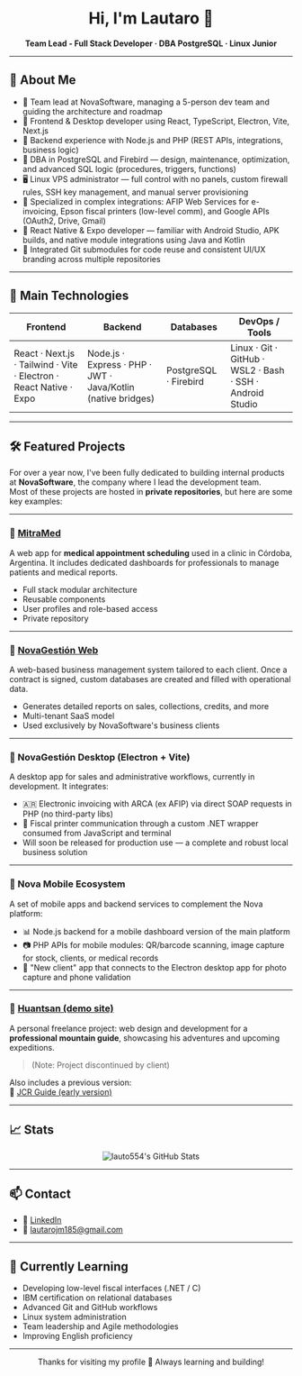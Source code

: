 <h1 align="center">Hi, I'm Lautaro 👋</h1>

<p align="center">
  <b>Team Lead - Full Stack Developer · DBA PostgreSQL · Linux Junior</b><br>
  <!-- <i>Transformando terminales en herramientas de impacto.</i> -->
</p>

---

## 🚀 About Me

- 👥 Team lead at NovaSoftware, managing a 5-person dev team and guiding the architecture and roadmap
- 🧠 Frontend & Desktop developer using React, TypeScript, Electron, Vite, Next.js
- 🔧 Backend experience with Node.js and PHP (REST APIs, integrations, business logic)
- 🧩 DBA in PostgreSQL and Firebird — design, maintenance, optimization, and advanced SQL logic (procedures, triggers, functions)
- 🖥️ Linux VPS administrator — full control with no panels, custom firewall rules, SSH key management, and manual server provisioning
- 🧾 Specialized in complex integrations: AFIP Web Services for e-invoicing, Epson fiscal printers (low-level comm), and Google APIs (OAuth2, Drive, Gmail)
- 📱 React Native & Expo developer — familiar with Android Studio, APK builds, and native module integrations using Java and Kotlin
- 🧩 Integrated Git submodules for code reuse and consistent UI/UX branding across multiple repositories

---

## 🧰 Main Technologies

| Frontend                                                           | Backend                                                      | Databases             | DevOps / Tools                                            |
| ------------------------------------------------------------------ | ------------------------------------------------------------ | --------------------- | --------------------------------------------------------- |
| React · Next.js · Tailwind · Vite · Electron · React Native · Expo | Node.js · Express · PHP · JWT · Java/Kotlin (native bridges) | PostgreSQL · Firebird | Linux · Git · GitHub · WSL2 · Bash · SSH · Android Studio |

---

## 🛠️ Featured Projects

For over a year now, I've been fully dedicated to building internal products at **NovaSoftware**, the company where I lead the development team.  
Most of these projects are hosted in **private repositories**, but here are some key examples:

---

### 🔹 [MitraMed](https://www.mitramed.com.ar)

A web app for **medical appointment scheduling** used in a clinic in Córdoba, Argentina. It includes dedicated dashboards for professionals to manage patients and medical reports.

- Full stack modular architecture
- Reusable components
- User profiles and role-based access
- Private repository

---

### 🔹 [NovaGestión Web](https://app.novagestion.com.ar)

A web-based business management system tailored to each client. Once a contract is signed, custom databases are created and filled with operational data.

- Generates detailed reports on sales, collections, credits, and more
- Multi-tenant SaaS model
- Used exclusively by NovaSoftware's business clients

---

### 🔹 NovaGestión Desktop (Electron + Vite)

A desktop app for sales and administrative workflows, currently in development. It integrates:

- 🇦🇷 Electronic invoicing with ARCA (ex AFIP) via direct SOAP requests in PHP (no third-party libs)
- 🧾 Fiscal printer communication through a custom .NET wrapper consumed from JavaScript and terminal
- Will soon be released for production use — a complete and robust local business solution

---

### 🔹 Nova Mobile Ecosystem

A set of mobile apps and backend services to complement the Nova platform:

- 📊 Node.js backend for a mobile dashboard version of the main platform
- 📷 PHP APIs for mobile modules: QR/barcode scanning, image capture for stock, clients, or medical records
- 🧾 "New client" app that connects to the Electron desktop app for photo capture and phone validation

---

### 🔹 [Huantsan (demo site)](https://huantsan-front.vercel.app/)

A personal freelance project: web design and development for a **professional mountain guide**, showcasing his adventures and upcoming expeditions.

> (Note: Project discontinued by client)

Also includes a previous version:  
🔗 [JCR Guide (early version)](https://jcr-guide.vercel.app/)

---

## 📈 Stats

<p align="center">
  <img src="https://github-readme-stats.vercel.app/api?username=lauto554&show_icons=true&theme=tokyonight" alt="lauto554's GitHub Stats">
</p>

---

## 📫 Contact

- 🔗 [LinkedIn](https://www.linkedin.com/in/martinez-lautaro/)
- 📧 lautarojm185@gmail.com

---

## 🧠 Currently Learning

- Developing low-level fiscal interfaces (.NET / C)
- IBM certification on relational databases
- Advanced Git and GitHub workflows
- Linux system administration
- Team leadership and Agile methodologies
- Improving English proficiency

---

<p align="center">
  Thanks for visiting my profile 🤝 Always learning and building!
</p>
